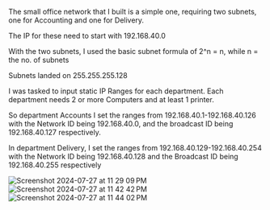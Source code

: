 The small office network that I built is a simple one, requiring two subnets, one for Accounting and one for Delivery.


The IP for these need to start with 192.168.40.0

With the two subnets, I used the basic subnet formula of 2^n = n, while n = the no. of subnets

Subnets landed on 255.255.255.128

I was tasked to input static IP Ranges for each department. Each department needs 2 or more Computers and at least 1 printer.

So department Accounts I set the ranges from 192.168.40.1-192.168.40.126 with the Network ID being 192.168.40.0, and the broadcast ID being 192.168.40.127 respectively.

In department Delivery, I set the ranges from 192.168.40.129-192.168.40.254 with the Network ID being 192.168.40.128 and the Broadcast ID being 192.168.40.255 respectively



![Screenshot 2024-07-27 at 11 29 09 PM](https://github.com/user-attachments/assets/4104fd49-d044-4ed3-b3ba-5b364d271d08)
![Screenshot 2024-07-27 at 11 42 42 PM](https://github.com/user-attachments/assets/6f9515e0-097d-4f61-bb72-0e67c95174f1)
![Screenshot 2024-07-27 at 11 44 02 PM](https://github.com/user-attachments/assets/d26211c3-0208-4107-9ef3-448823e2b584)
